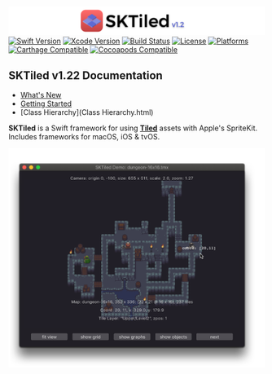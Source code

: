 ![SKTiled](images/doc-banner-centered.svg)
[![Swift Version][swift5-image]][swift-url]
[![Xcode Version][xcode11-image]][xcode-downloads-url]
[![Build Status][travis-image]][travis-url]
[![License][license-image]][license-url]
[![Platforms][platforms-image]][platforms-url]
[![Carthage Compatible][carthage-image]][carthage-url]
[![Cocoapods Compatible][pod-image]][pod-url]

## SKTiled v1.22 Documentation

- [What's New](whats-new.html)
- [Getting Started](getting-started.html)
- [Class Hierarchy](Class Hierarchy.html)

**SKTiled** is a Swift framework for using [**Tiled**](http://www.mapeditor.org) assets with Apple's SpriteKit. Includes frameworks for macOS, iOS & tvOS.

![Isometric Preview](images/iso-start@2x.png)


<!-- SKTiled URLs -->

[sktiled-130-docs-url]:../1.3/index.html

<!--- Apple --->

[swift5-image]:https://img.shields.io/badge/Swift-5.3-brightgreen.svg
[swift-url]: https://swift.org/
[xcode11-image]:https://img.shields.io/badge/Xcode-11-orange.svg
[xcode-downloads-url]:https://developer.apple.com/download/more/

<!--- Travis --->

[travis-image]:https://travis-ci.org/mfessenden/SKTiled.svg?branch=master
[travis-url]:https://travis-ci.org/mfessenden/SKTiled

[license-image]:https://img.shields.io/badge/License-MIT-blue.svg
[license-url]:https://github.com/mfessenden/SKTiled/blob/master/LICENSE
[platforms-image]:https://img.shields.io/badge/platforms-iOS%20%7C%20tvOS%20%7C%20macOS-red.svg
[platforms-url]:http://www.apple.com
[carthage-image]:https://img.shields.io/badge/Carthage-compatible-4BC51D.svg
[carthage-url]:https://github.com/Carthage/Carthage

<!--- Unused --->

[pod-image]:https://img.shields.io/cocoapods/v/SKTiled.svg
[pod-url]:https://cocoapods.org/pods/SKTiled
